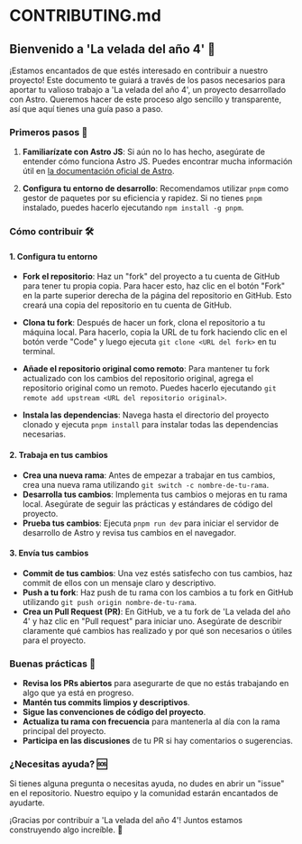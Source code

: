 # CONTRIBUTING.md

## Bienvenido a 'La velada del año 4' 🌌

¡Estamos encantados de que estés interesado en contribuir a nuestro proyecto! Este documento te guiará a través de los pasos necesarios para aportar tu valioso trabajo a 'La velada del año 4', un proyecto desarrollado con Astro. Queremos hacer de este proceso algo sencillo y transparente, así que aquí tienes una guía paso a paso.

### Primeros pasos 🚀

1. **Familiarízate con Astro JS**: Si aún no lo has hecho, asegúrate de entender cómo funciona Astro JS. Puedes encontrar mucha información útil en [la documentación oficial de Astro](https://docs.astro.build).

2. **Configura tu entorno de desarrollo**: Recomendamos utilizar `pnpm` como gestor de paquetes por su eficiencia y rapidez. Si no tienes `pnpm` instalado, puedes hacerlo ejecutando `npm install -g pnpm`.

### Cómo contribuir 🛠

#### 1. Configura tu entorno

- **Fork el repositorio**: Haz un "fork" del proyecto a tu cuenta de GitHub para tener tu propia copia. Para hacer esto, haz clic en el botón "Fork" en la parte superior derecha de la página del repositorio en GitHub. Esto creará una copia del repositorio en tu cuenta de GitHub.

- **Clona tu fork**: Después de hacer un fork, clona el repositorio a tu máquina local. Para hacerlo, copia la URL de tu fork haciendo clic en el botón verde "Code" y luego ejecuta `git clone <URL del fork>` en tu terminal.

- **Añade el repositorio original como remoto**: Para mantener tu fork actualizado con los cambios del repositorio original, agrega el repositorio original como un remoto. Puedes hacerlo ejecutando `git remote add upstream <URL del repositorio original>`.

- **Instala las dependencias**: Navega hasta el directorio del proyecto clonado y ejecuta `pnpm install` para instalar todas las dependencias necesarias.

#### 2. Trabaja en tus cambios

- **Crea una nueva rama**: Antes de empezar a trabajar en tus cambios, crea una nueva rama utilizando `git switch -c nombre-de-tu-rama`.
- **Desarrolla tus cambios**: Implementa tus cambios o mejoras en tu rama local. Asegúrate de seguir las prácticas y estándares de código del proyecto.
- **Prueba tus cambios**: Ejecuta `pnpm run dev` para iniciar el servidor de desarrollo de Astro y revisa tus cambios en el navegador.

#### 3. Envía tus cambios

- **Commit de tus cambios**: Una vez estés satisfecho con tus cambios, haz commit de ellos con un mensaje claro y descriptivo.
- **Push a tu fork**: Haz push de tu rama con los cambios a tu fork en GitHub utilizando `git push origin nombre-de-tu-rama`.
- **Crea un Pull Request (PR)**: En GitHub, ve a tu fork de 'La velada del año 4' y haz clic en "Pull request" para iniciar uno. Asegúrate de describir claramente qué cambios has realizado y por qué son necesarios o útiles para el proyecto.

### Buenas prácticas 🌟

- **Revisa los PRs abiertos** para asegurarte de que no estás trabajando en algo que ya está en progreso.
- **Mantén tus commits limpios y descriptivos**.
- **Sigue las convenciones de código del proyecto**.
- **Actualiza tu rama con frecuencia** para mantenerla al día con la rama principal del proyecto.
- **Participa en las discusiones** de tu PR si hay comentarios o sugerencias.

### ¿Necesitas ayuda? 🆘

Si tienes alguna pregunta o necesitas ayuda, no dudes en abrir un "issue" en el repositorio. Nuestro equipo y la comunidad estarán encantados de ayudarte.

¡Gracias por contribuir a 'La velada del año 4'! Juntos estamos construyendo algo increíble. 🚀
